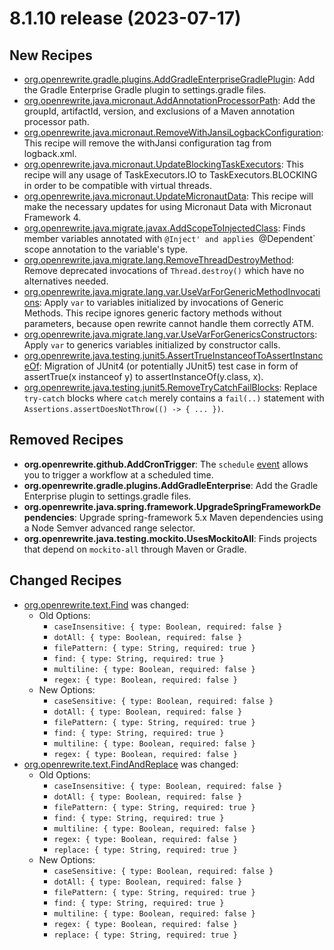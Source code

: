 # 8.1.10 release (2023-07-17)

## New Recipes

* [org.openrewrite.gradle.plugins.AddGradleEnterpriseGradlePlugin](https://docs.openrewrite.org/reference/recipes/gradle/plugins/addgradleenterprisegradleplugin): Add the Gradle Enterprise Gradle plugin to settings.gradle files. 
* [org.openrewrite.java.micronaut.AddAnnotationProcessorPath](https://docs.openrewrite.org/reference/recipes/java/micronaut/addannotationprocessorpath): Add the groupId, artifactId, version, and exclusions of a Maven annotation processor path. 
* [org.openrewrite.java.micronaut.RemoveWithJansiLogbackConfiguration](https://docs.openrewrite.org/reference/recipes/java/micronaut/removewithjansilogbackconfiguration): This recipe will remove the withJansi configuration tag from logback.xml. 
* [org.openrewrite.java.micronaut.UpdateBlockingTaskExecutors](https://docs.openrewrite.org/reference/recipes/java/micronaut/updateblockingtaskexecutors): This recipe will any usage of TaskExecutors.IO to TaskExecutors.BLOCKING in order to be compatible with virtual threads. 
* [org.openrewrite.java.micronaut.UpdateMicronautData](https://docs.openrewrite.org/reference/recipes/java/micronaut/updatemicronautdata): This recipe will make the necessary updates for using Micronaut Data with Micronaut Framework 4. 
* [org.openrewrite.java.migrate.javax.AddScopeToInjectedClass](https://docs.openrewrite.org/reference/recipes/java/migrate/javax/addscopetoinjectedclass): Finds member variables annotated with `@Inject' and applies `@Dependent` scope annotation to the variable's type. 
* [org.openrewrite.java.migrate.lang.RemoveThreadDestroyMethod](https://docs.openrewrite.org/reference/recipes/java/migrate/lang/removethreaddestroymethod): Remove deprecated invocations of `Thread.destroy()` which have no alternatives needed. 
* [org.openrewrite.java.migrate.lang.var.UseVarForGenericMethodInvocations](https://docs.openrewrite.org/reference/recipes/java/migrate/lang/var/usevarforgenericmethodinvocations): Apply `var` to variables initialized by invocations of Generic Methods. This recipe ignores generic factory methods without parameters, because open rewrite cannot handle them correctly ATM. 
* [org.openrewrite.java.migrate.lang.var.UseVarForGenericsConstructors](https://docs.openrewrite.org/reference/recipes/java/migrate/lang/var/usevarforgenericsconstructors): Apply `var` to generics variables initialized by constructor calls. 
* [org.openrewrite.java.testing.junit5.AssertTrueInstanceofToAssertInstanceOf](https://docs.openrewrite.org/reference/recipes/java/testing/junit5/asserttrueinstanceoftoassertinstanceof): Migration of JUnit4 (or potentially JUnit5) test case in form of assertTrue(x instanceof y) to assertInstanceOf(y.class, x). 
* [org.openrewrite.java.testing.junit5.RemoveTryCatchFailBlocks](https://docs.openrewrite.org/reference/recipes/java/testing/junit5/removetrycatchfailblocks): Replace `try-catch` blocks where `catch` merely contains a `fail(..)` statement with `Assertions.assertDoesNotThrow(() -> { ... })`. 

## Removed Recipes

* **org.openrewrite.github.AddCronTrigger**: The `schedule` [event](https://docs.github.com/en/actions/reference/events-that-trigger-workflows#scheduled-events) allows you to trigger a workflow at a scheduled time. 
* **org.openrewrite.gradle.plugins.AddGradleEnterprise**: Add the Gradle Enterprise plugin to settings.gradle files. 
* **org.openrewrite.java.spring.framework.UpgradeSpringFrameworkDependencies**: Upgrade spring-framework 5.x Maven dependencies using a Node Semver advanced range selector. 
* **org.openrewrite.java.testing.mockito.UsesMockitoAll**: Finds projects that depend on `mockito-all` through Maven or Gradle. 

## Changed Recipes

* [org.openrewrite.text.Find](https://docs.openrewrite.org/reference/recipes/text/find) was changed:
  * Old Options:
    * `caseInsensitive: { type: Boolean, required: false }`
    * `dotAll: { type: Boolean, required: false }`
    * `filePattern: { type: String, required: true }`
    * `find: { type: String, required: true }`
    * `multiline: { type: Boolean, required: false }`
    * `regex: { type: Boolean, required: false }`
  * New Options:
    * `caseSensitive: { type: Boolean, required: false }`
    * `dotAll: { type: Boolean, required: false }`
    * `filePattern: { type: String, required: true }`
    * `find: { type: String, required: true }`
    * `multiline: { type: Boolean, required: false }`
    * `regex: { type: Boolean, required: false }`
* [org.openrewrite.text.FindAndReplace](https://docs.openrewrite.org/reference/recipes/text/findandreplace) was changed:
  * Old Options:
    * `caseInsensitive: { type: Boolean, required: false }`
    * `dotAll: { type: Boolean, required: false }`
    * `filePattern: { type: String, required: true }`
    * `find: { type: String, required: true }`
    * `multiline: { type: Boolean, required: false }`
    * `regex: { type: Boolean, required: false }`
    * `replace: { type: String, required: true }`
  * New Options:
    * `caseSensitive: { type: Boolean, required: false }`
    * `dotAll: { type: Boolean, required: false }`
    * `filePattern: { type: String, required: true }`
    * `find: { type: String, required: true }`
    * `multiline: { type: Boolean, required: false }`
    * `regex: { type: Boolean, required: false }`
    * `replace: { type: String, required: true }`